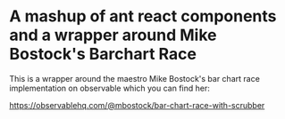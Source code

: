 # A mashup of ant react components and a wrapper around Mike Bostock's Barchart Race

This is a wrapper around the maestro Mike Bostock's bar chart race implementation on observable which you can find her:

<https://observablehq.com/@mbostock/bar-chart-race-with-scrubber>
